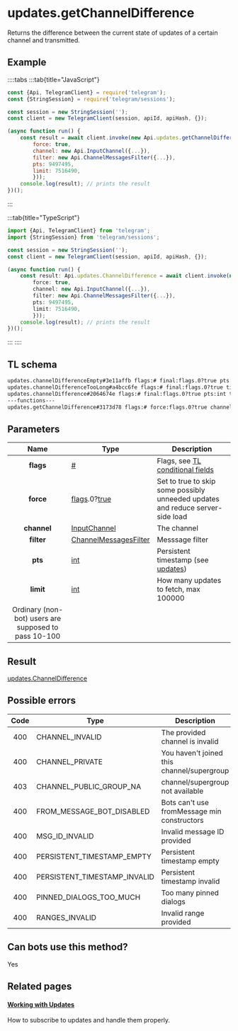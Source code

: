 # updates.getChannelDifference

Returns the difference between the current state of updates of a certain channel and transmitted.

## Example

::::tabs
:::tab{title="JavaScript"}

```js
const {Api, TelegramClient} = require('telegram');
const {StringSession} = require('telegram/sessions');

const session = new StringSession('');
const client = new TelegramClient(session, apiId, apiHash, {});

(async function run() {
    const result = await client.invoke(new Api.updates.getChannelDifference({
		force: true,
		channel: new Api.InputChannel({...}),
		filter: new Api.ChannelMessagesFilter({...}),
		pts: 9497495,
		limit: 7516490,
		}));
    console.log(result); // prints the result
})();

```

:::

:::tab{title="TypeScript"}

```ts
import {Api, TelegramClient} from 'telegram';
import {StringSession} from 'telegram/sessions';

const session = new StringSession('');
const client = new TelegramClient(session, apiId, apiHash, {});

(async function run() {
    const result: Api.updates.ChannelDifference = await client.invoke(new Api.updates.getChannelDifference({
		force: true,
		channel: new Api.InputChannel({...}),
		filter: new Api.ChannelMessagesFilter({...}),
		pts: 9497495,
		limit: 7516490,
		}));
    console.log(result); // prints the result
})();

```

:::
::::

## TL schema

```txt
updates.channelDifferenceEmpty#3e11affb flags:# final:flags.0?true pts:int timeout:flags.1?int = updates.ChannelDifference;
updates.channelDifferenceTooLong#a4bcc6fe flags:# final:flags.0?true timeout:flags.1?int dialog:Dialog messages:Vector<Message> chats:Vector<Chat> users:Vector<User> = updates.ChannelDifference;
updates.channelDifference#2064674e flags:# final:flags.0?true pts:int timeout:flags.1?int new_messages:Vector<Message> other_updates:Vector<Update> chats:Vector<Chat> users:Vector<User> = updates.ChannelDifference;
---functions---
updates.getChannelDifference#3173d78 flags:# force:flags.0?true channel:InputChannel filter:ChannelMessagesFilter pts:int limit:int = updates.ChannelDifference;
```

## Parameters

|                         Name                         | Type                                                                                                                              | Description                                                                                             |
| :--------------------------------------------------: | --------------------------------------------------------------------------------------------------------------------------------- | ------------------------------------------------------------------------------------------------------- |
|                      **flags**                       | [#](https://core.telegram.org/type/%23)                                                                                           | Flags, see [TL conditional fields](https://core.telegram.org/mtproto/TL-combinators#conditional-fields) |
|                      **force**                       | [flags](https://core.telegram.org/mtproto/TL-combinators#conditional-fields).0?[true](https://core.telegram.org/constructor/true) | Set to true to skip some possibly unneeded updates and reduce server-side load                          |
|                     **channel**                      | [InputChannel](https://core.telegram.org/type/InputChannel)                                                                       | The channel                                                                                             |
|                      **filter**                      | [ChannelMessagesFilter](https://core.telegram.org/type/ChannelMessagesFilter)                                                     | Messsage filter                                                                                         |
|                       **pts**                        | [int](https://core.telegram.org/type/int)                                                                                         | Persistent timestamp (see [updates](https://core.telegram.org/api/updates))                             |
|                      **limit**                       | [int](https://core.telegram.org/type/int)                                                                                         | How many updates to fetch, max 100000                                                                   |
| Ordinary (non-bot) users are supposed to pass 10-100 |

## Result

[updates.ChannelDifference](https://core.telegram.org/type/updates.ChannelDifference)

## Possible errors

| Code | Type                         | Description                                 |
| :--: | ---------------------------- | ------------------------------------------- |
| 400  | CHANNEL_INVALID              | The provided channel is invalid             |
| 400  | CHANNEL_PRIVATE              | You haven't joined this channel/supergroup  |
| 403  | CHANNEL_PUBLIC_GROUP_NA      | channel/supergroup not available            |
| 400  | FROM_MESSAGE_BOT_DISABLED    | Bots can't use fromMessage min constructors |
| 400  | MSG_ID_INVALID               | Invalid message ID provided                 |
| 400  | PERSISTENT_TIMESTAMP_EMPTY   | Persistent timestamp empty                  |
| 400  | PERSISTENT_TIMESTAMP_INVALID | Persistent timestamp invalid                |
| 400  | PINNED_DIALOGS_TOO_MUCH      | Too many pinned dialogs                     |
| 400  | RANGES_INVALID               | Invalid range provided                      |

## Can bots use this method?

Yes

## Related pages

#### [Working with Updates](https://core.telegram.org/api/updates)

How to subscribe to updates and handle them properly.
